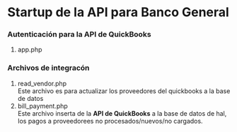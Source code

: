 # Startup de la API para Banco General
### Autenticación para la API de QuickBooks
1. app.php


### Archivos de integracón
1. read_vendor.php <br>Este archivo es para actualizar los proveedores del quickbooks a la base de datos
2. bill_payment.php <br>Este archivo inserta de la <b>API de QuickBooks</b> a la base de datos de hal, los pagos a proveedorees no procesados/nuevos/no cargados.
